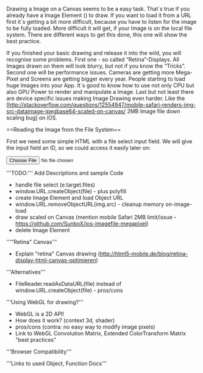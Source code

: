 Drawing a Image on a Canvas seems to be a easy task. That´s true if you already have a Image Element (<img/>) to draw. If you want to load it from a URL first it´s getting a bit more difficult, because you have to listen for the image to be fully loaded. More difficult it will get, if your Image is on the local file system. There are different ways to get this done, this one will show the best practice.

If you finished your basic drawing and release it into the wild, you will recognise some problems. First one - so called “Retina”-Displays. All Images drawn on them will look blurry, but not if you know the “Tricks”. Second one will be performance issues. Cameras are getting more Mega-Pixel and Screens are getting bigger every year. People starting to load huge Images into your App. It´s good to know how to use not only CPU but also GPU Power to render and manipulate a Image.
Last but not least there are device specific issues making Image Drawing even harder. Like the [http://stackoverflow.com/questions/12554947/mobile-safari-renders-img-src-dataimage-jpegbase64-scaled-on-canvas/ 2MB Image file down scaling bug] on iOS.

==Reading the Image from the File System==

First we need some simple HTML with a file select input field. We will give the input field an ID, so we could access it easily later on:

 <nowiki><!DOCTYPE html>
<html>
<head>
    <meta charset="utf-8">
    <title>Image drawing Example</title>
</head>
<body>
    <input type="file" name="choosePicture" id="choosePicture" accept="image/jpeg">
</body>
</html></nowiki>


'''TODO:''' Add Descriptions and sample Code

* handle file select (e.target.files)
* window.URL.createObject(file) - plus polyfill
* create Image Element and load Object URL
* window.URL.removeObjectURL(img.src) - cleanup memory on-image-load
* draw scaled on Canvas (mention mobile Safari 2MB limit/issue - https://github.com/SunboX/ios-imagefile-megapixel)
* delete Image Element

'''"Retina" Canvas'''

* Explain "retina" Canvas drawing (http://html5-mobile.de/blog/retina-display-html-canvas-optimieren)

'''Alternatives'''

* FileReader.readAsDataURL(file) instead of window.URL.createObject(file) - pros/cons

'''Using WebGL for drawing?'''

* WebGL is a 2D API!
* How does it work? (context 3d, shader)
* pros/cons (contra: no easy way to modify image pixels)
* Link to WebGL Convolution Matrix, Extended ColorTransform Matrix "best practices"

'''Browser Compatibility'''

'''Links to used Object, Function Docs'''